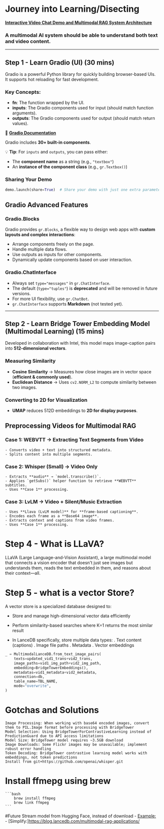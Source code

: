 # Journey into Learning/Disecting

[**Interactive Video Chat Demo and Multimodal RAG System Architecture**](https://learn.deeplearning.ai/courses/multimodal-rag-chat-with-videos/lesson/2/interactive-demo-and-multimodal-rag-system-architecture)  

### A multimodal AI system should be able to understand both text and video content.  

---

## Step 1 - Learn Gradio (UI) (30 mins)  

Gradio is a powerful Python library for quickly building browser-based UIs. It supports hot reloading for fast development.  

### Key Concepts:  
- **fn**: The function wrapped by the UI.  
- **inputs**: The Gradio components used for input (should match function arguments).  
- **outputs**: The Gradio components used for output (should match return values).  

📖 [**Gradio Documentation**](https://www.gradio.app/docs/gradio/introduction)  

Gradio includes **30+ built-in components**.  

💡 **Tip**: For `inputs` and `outputs`, you can pass either:  
- The **component name** as a string (e.g., `"textbox"`)  
- An **instance of the component class** (e.g., `gr.Textbox()`)  

### Sharing Your Demo  
```python
demo.launch(share=True)  # Share your demo with just one extra parameter.
```

## Gradio Advanced Features  

### **Gradio.Blocks**  
Gradio provides `gr.Blocks`, a flexible way to design web apps with **custom layouts and complex interactions**:  
- Arrange components freely on the page.  
- Handle multiple data flows.  
- Use outputs as inputs for other components.  
- Dynamically update components based on user interaction.  

### **Gradio.ChatInterface**  
- Always set `type="messages"` in `gr.ChatInterface`.  
- The default (`type="tuples"`) is **deprecated** and will be removed in future versions.  
- For more UI flexibility, use `gr.ChatBot`.  
- `gr.ChatInterface` supports **Markdown** (not tested yet).  

---

## Step 2 - Learn Bridge Tower Embedding Model (Multimodal Learning) (15 mins)  

Developed in collaboration with Intel, this model maps image-caption pairs into **512-dimensional vectors**.  

### Measuring Similarity  
- **Cosine Similarity** → Measures how close images are in vector space (**efficient & commonly used**).  
- **Euclidean Distance** → Uses `cv2.NORM_L2` to compute similarity between two images.  

### Converting to 2D for Visualization  
- **UMAP** reduces 512D embeddings to **2D for display purposes**.  

## Preprocessing Videos for Multimodal RAG  

### **Case 1: WEBVTT → Extracting Text Segments from Video**  
    - Converts video + text into structured metadata.  
    - Splits content into multiple segments.  

### **Case 2: Whisper (Small) → Video Only**  
    - Extracts **audio** → `model.transcribe()`.  
    - Applies `getSubs()` helper function to retrieve **WEBVTT** subtitles.  
    - Uses **Case 1** processing.  

### **Case 3: LvLM → Video + Silent/Music Extraction**  
    - Uses **Llava (LvLM model)** for **frame-based captioning**.  
    - Encodes each frame as a **Base64 image**.  
    - Extracts context and captions from video frames.  
    - Uses **Case 1** processing.  

# Step 4 - What is LLaVA?
LLaVA (Large Language-and-Vision Assistant), a large multimodal model that connects a vision encoder that doesn't just see images but understands them, reads the text embedded in them, and reasons about their context—all.

# Step 5 - what is a vector Store?
A vector store is a specialized database designed to:

- Store and manage high-dimensional vector data efficiently
- Perform similarity-based searches where K=1 returns the most similar result

- In LanceDB specifically, store multiple data types:
    . Text content (captions)
    . Image file paths
    . Metadata
    . Vector embeddings

```python
_ = MultimodalLanceDB.from_text_image_pairs(
    texts=updated_vid1_trans+vid2_trans,
    image_paths=vid1_img_path+vid2_img_path,
    embedding=BridgeTowerEmbeddings(),
    metadatas=vid1_metadata+vid2_metadata,
    connection=db,
    table_name=TBL_NAME,
    mode="overwrite", 
)
```
# Gotchas and Solutions
    Image Processing: When working with base64 encoded images, convert them to PIL.Image format before processing with BridgeTower
    Model Selection: Using BridgeTowerForContrastiveLearning instead of PredictionGuard due to API access limitations
    Model Size: BridgeTower model requires ~3.5GB download
    Image Downloads: Some Flickr images may be unavailable; implement robust error handling
    Token Decoding: BridgeTower contrastive learning model works with embeddings, not token predictions
    Install from git+https://github.com/openai/whisper.git 

# Install ffmepg using brew
    ```bash
        brew install ffmpeg
        brew link ffmpeg
    ```

#Future
    Stream model from Hugging Face, instead of download
        - [Example:](https://medium.com/@arthur.lagacherie/two-easy-ways-to-stream-output-from-any-huggingface-model-4c70d6a0cf88)
        - [Simplify:]https://blog.lancedb.com/multimodal-rag-applications/